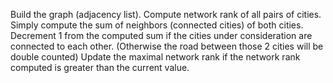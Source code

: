 Build the graph (adjacency list).
Compute network rank of all pairs of cities.
Simply compute the sum of neighbors (connected cities) of both cities.
Decrement 1 from the computed sum if the cities under consideration are connected to each other.
(Otherwise the road between those 2 cities will be double counted)
Update the maximal network rank if the network rank computed is greater than the current value.